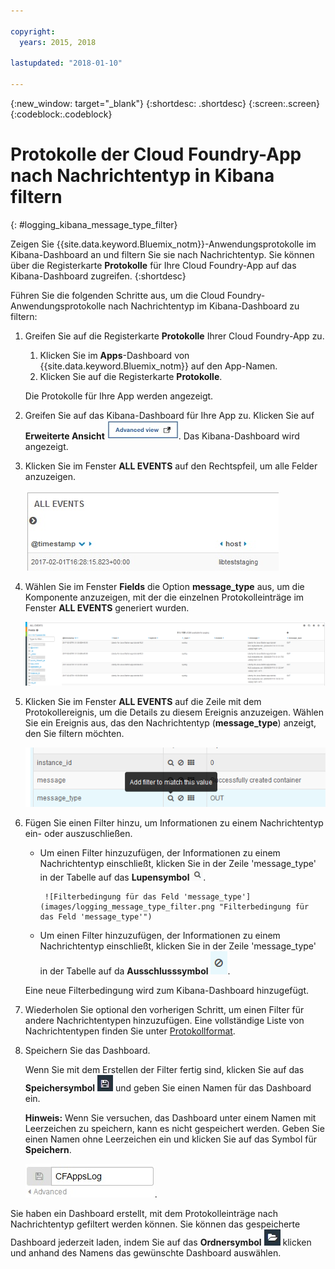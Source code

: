 ```yaml
---

copyright:
  years: 2015, 2018

lastupdated: "2018-01-10"

---
```


{:new_window: target="_blank"}
{:shortdesc: .shortdesc}
{:screen:.screen}
{:codeblock:.codeblock}


# Protokolle der Cloud Foundry-App nach Nachrichtentyp in Kibana filtern
{: #logging_kibana_message_type_filter}

Zeigen Sie {{site.data.keyword.Bluemix_notm}}-Anwendungsprotokolle im Kibana-Dashboard an und filtern Sie sie nach Nachrichtentyp. Sie können über die Registerkarte **Protokolle** für Ihre Cloud Foundry-App auf das Kibana-Dashboard zugreifen. 
{:shortdesc}

Führen Sie die folgenden Schritte aus, um die Cloud Foundry-Anwendungsprotokolle nach Nachrichtentyp im Kibana-Dashboard zu filtern:

1. Greifen Sie auf die Registerkarte **Protokolle** Ihrer Cloud Foundry-App zu. 

    1. Klicken Sie im **Apps**-Dashboard von {{site.data.keyword.Bluemix_notm}} auf den App-Namen.
    2. Klicken Sie auf die Registerkarte **Protokolle**. 
    
    Die Protokolle für Ihre App werden angezeigt.

2. Greifen Sie auf das Kibana-Dashboard für Ihre App zu. Klicken Sie auf **Erweiterte Ansicht** ![Link für erweiterte Ansicht](images/logging_advanced_view.jpg "Link für erweiterte Ansicht"). Das Kibana-Dashboard wird angezeigt.

3. Klicken Sie im Fenster **ALL EVENTS** auf den Rechtspfeil, um alle Felder anzuzeigen. 

    ![Fenster 'ALL EVENTS' mit Rechtspfeilsymbol](images/logging_all_events_no_fields.jpg "Fenster 'ALL EVENTS' mit Rechtspfeilsymbol")

4. Wählen Sie im Fenster **Fields** die Option **message_type** aus, um die Komponente anzuzeigen, mit der die einzelnen Protokolleinträge im Fenster **ALL EVENTS** generiert wurden.

    ![Fenster 'ALL EVENTS' mit ausgewählten Feld 'message_type'](images/logging_message_type.png "Fenster 'ALL EVENTS' mit ausgewählten Feld 'message_type'")

5. Klicken Sie im Fenster **ALL EVENTS** auf die Zeile mit dem Protokollereignis, um die Details zu diesem Ereignis anzuzeigen. Wählen Sie ein Ereignis aus, das den Nachrichtentyp (**message_type**) anzeigt, den Sie filtern möchten.

    ![Fenster 'ALL EVENTS' mit Details zu einem ausgewählten Protokollereignis](images/logging_message_type_add_filter.png "Fenster 'ALL EVENTS' mit Details zu einem ausgewählten Protokollereignis")

6. Fügen Sie einen Filter hinzu, um Informationen zu einem Nachrichtentyp ein- oder auszuschließen. 

    * Um einen Filter hinzuzufügen, der Informationen zu einem Nachrichtentyp einschließt, klicken Sie in der Zeile 'message_type' in der Tabelle auf das **Lupensymbol** ![Lupensymbol](images/logging_magnifying_glass.jpg "Lupensymbol"). 
    
           ![Filterbedingung für das Feld 'message_type'](images/logging_message_type_filter.png "Filterbedingung für das Feld 'message_type'")
    
    * Um einen Filter hinzuzufügen, der Informationen zu einem Nachrichtentyp einschließt, klicken Sie in der Zeile 'message_type' in der Tabelle auf da **Ausschlusssymbol** ![Ausschlusssymbol](images/logging_exclusion_icon.png "Ausschlusssymbol"). 
    
    Eine neue Filterbedingung wird zum Kibana-Dashboard hinzugefügt.

7. Wiederholen Sie optional den vorherigen Schritt, um einen Filter für andere Nachrichtentypen hinzuzufügen. Eine vollständige Liste von Nachrichtentypen finden Sie unter [Protokollformat](../logging_view_kibana3.html#kibana_log_format_cf).

9. Speichern Sie das Dashboard.    
        
    Wenn Sie mit dem Erstellen der Filter fertig sind, klicken Sie auf das **Speichersymbol** ![Speichersymbol](images/logging_save.jpg "Speichersymbol") und geben Sie einen Namen für das Dashboard ein. 
      
    **Hinweis:** Wenn Sie versuchen, das Dashboard unter einem Namen mit Leerzeichen zu speichern, kann es nicht gespeichert werden. Geben Sie einen Namen ohne Leerzeichen ein und klicken Sie auf das Symbol für **Speichern**.
    
    ![Dashboard-Namen speichern](images/logging_save_dashboard.jpg "Dashboard-Namen speichern").

Sie haben ein Dashboard erstellt, mit dem Protokolleinträge nach Nachrichtentyp gefiltert werden können. Sie können das gespeicherte Dashboard jederzeit laden, indem Sie auf das **Ordnersymbol** ![Ordnerymbol](images/logging_folder.jpg "Ordnersymbo") klicken und anhand des Namens das gewünschte Dashboard auswählen.
